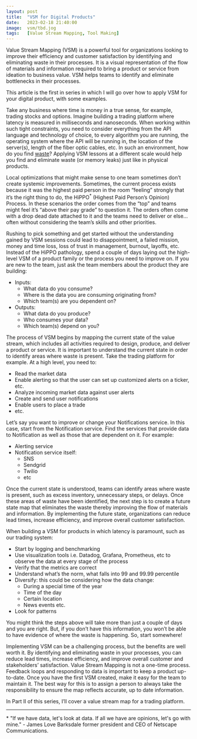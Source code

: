 ```yaml
---
layout: post
title:  "VSM for Digital Products"
date:   2023-02-18 21:40:00
image:  vsm/tbd.jog
tags:   [Value Stream Mapping, Tool Making]
---
```


Value Stream Mapping (VSM) is a powerful tool for organizations looking to improve their efficiency and customer satisfaction by identifying and eliminating waste in their processes. It is a visual representation of the flow of materials and information required to bring a product or service from ideation to business value. VSM helps teams to identify and eliminate bottlenecks in their processes.

This article is the first in series in which I will go over how to apply VSM for your digital product, with some examples.

Take any business where time is money in a true sense, for example, trading stocks and options. Imagine building a trading platform where latency is measured in milliseconds and nanoseconds. When working within such tight constraints, you need to consider everything from the API language and technology of choice, to every algorithm you are running, the operating system where the API will be running in, the location of the server(s), length of the fiber optic cables, etc. In such an environment, how do you find [waste](https://www.youtube.com/watch?v=4YCi57K2jac)? Applying VSM lessons at a different scale would help you find and eliminate waste (or memory leaks) just like in physical products.

Local optimizations that might make sense to one team sometimes don’t create systemic improvements. Sometimes, the current process exists because it was the highest paid person in the room “feeling” strongly that it’s the right thing to do, the HiPPO<sup>*</sup> (Highest Paid Person’s Opinion) Process. In these scenarios the order comes from the “top” and teams might feel it’s “above their pay grade” to question it. The orders often come with a drop dead date attached to it and the teams need to deliver or else… often without considering the team’s skills and other priorities.

Rushing to pick something and get started without the understanding gained by VSM sessions could lead to disappointment, a failed mission, money and time loss, loss of trust in management, burnout, layoffs, etc. Instead of the HiPPO pathology, spend a couple of days laying out the high-level VSM of a product family or the process you need to improve on. If you are new to the team, just ask the team members about the product they are building:
- Inputs:
  - What data do you consume?
  - Where is the data you are consuming originating from?
  - Which team(s) are you dependent on?
- Outputs:
  - What data do you produce?
  - Who consumes your data?
  - Which team(s) depend on you?

The process of VSM begins by mapping the current state of the value stream, which includes all activities required to design, produce, and deliver a product or service. It is important to understand the current state in order to identify areas where waste is present. Take the trading platform for example. At a high level, you need to:
- Read the market data
- Enable alerting so that the user can set up customized alerts on a ticker, etc.
- Analyze incoming market data against user alerts
- Create and send user notifications
- Enable users to place a trade
- etc.

Let’s say you want to improve or change your Notifications service. In this case, start from the Notification service. Find the services that provide data to Notification as well as those that are dependent on it. For example:
- Alerting service
- Notification service itself:
  - SNS
  - Sendgrid
  - Twilio 
  - etc

Once the current state is understood, teams can identify areas where waste is present, such as excess inventory, unnecessary steps, or delays. Once these areas of waste have been identified, the next step is to create a future state map that eliminates the waste thereby improving the flow of materials and information. By implementing the future state, organizations can reduce lead times, increase efficiency, and improve overall customer satisfaction.

When building a VSM for products in which latency is paramount, such as our trading system:
- Start by logging and benchmarking
- Use visualization tools i.e. Datadog, Grafana, Prometheus, etc to observe the data at every stage of the process
- Verify that the metrics are correct 
- Understand what’s the norm, what falls into 99 and 99.99 percentile
- Diversify: this could be considering how the data change:
  - During a special time of the year
  - Time of the day
  - Certain location
  - News events etc.
- Look for patterns

You might think the steps above will take more than just a couple of days and you are right. But, if you don’t have this information, you won’t be able to have evidence of where the waste is happening. So, start somewhere!

Implementing VSM can be a challenging process, but the benefits are well worth it. By identifying and eliminating waste in your processes, you can reduce lead times, increase efficiency, and improve overall customer and stakeholders’ satisfaction. Value Stream Mapping is not a one-time process. Feedback loops and responding to data is important to keep a product up-to-date. Once you have the first VSM created, make it easy for the team to maintain it. The best way for this is to assign a person to always take the responsibility to ensure the map reflects accurate, up to date information. 


In Part II of this series, I’ll cover a value stream map for a trading platform.

------

\* "If we have data, let's look at data. If all we have are opinions, let's go with mine." - James Love Barksdale former president and CEO of Netscape Communications.
